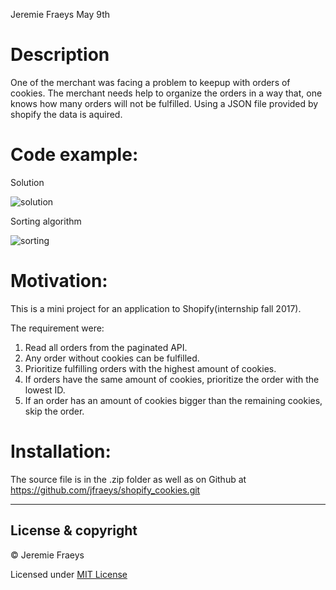 Jeremie Fraeys
May 9th

# Description

One of the merchant was facing a problem to keepup with orders of cookies. The merchant needs help to organize the orders in a way that, one knows how many orders will not be fulfilled. Using a JSON file provided by shopify the data is aquired.

# Code example:

Solution

![solution](https://cloud.githubusercontent.com/assets/13443851/25878981/ac9b29a6-34fc-11e7-92ab-85a91887d734.PNG)

Sorting algorithm

![sorting](https://cloud.githubusercontent.com/assets/13443851/25879167/14d457a8-34fe-11e7-840e-bb8c1173dd2b.PNG)

# Motivation: 

This is a mini project for an application to Shopify(internship fall 2017). 

The requirement were:

1. Read all orders from the paginated API.
2. Any order without cookies can be fulfilled.
3. Prioritize fulfilling orders with the highest amount of cookies.
4. If orders have the same amount of cookies, prioritize the order with the lowest ID.
5. If an order has an amount of cookies bigger than the remaining cookies, skip the order.


# Installation: 
The source file is in the .zip folder as well as on Github at https://github.com/jfraeys/shopify_cookies.git

---

## License & copyright

© Jeremie Fraeys

Licensed under [MIT License](LICENSE)

